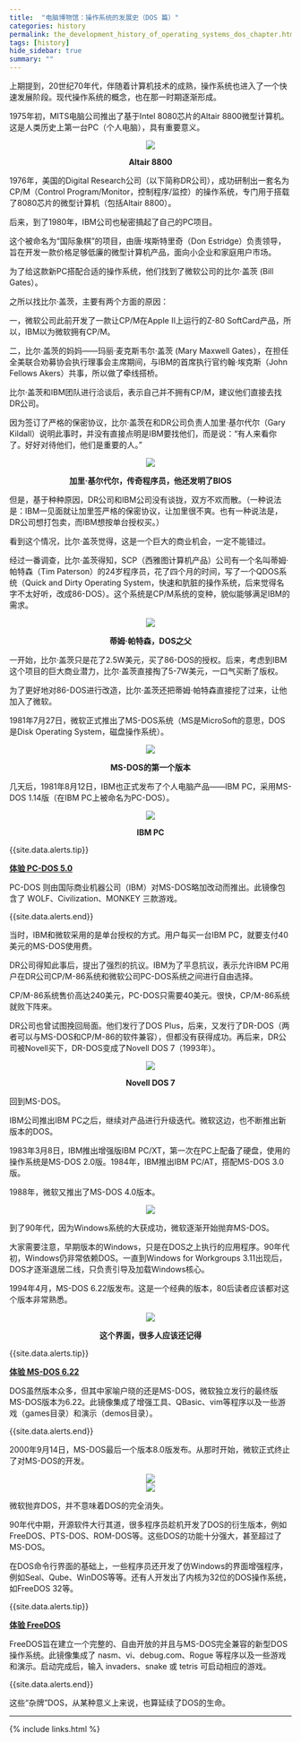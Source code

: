 ```yaml
---
title:  "电脑博物馆：操作系统的发展史（DOS 篇）"
categories: history
permalink: the_development_history_of_operating_systems_dos_chapter.html
tags: [history]
hide_sidebar: true
summary: ""
---
```


上期提到，20世纪70年代，伴随着计算机技术的成熟，操作系统也进入了一个快速发展阶段。现代操作系统的概念，也在那一时期逐渐形成。

1975年初，MITS电脑公司推出了基于Intel 8080芯片的Altair 8800微型计算机。这是人类历史上第一台PC（个人电脑），具有重要意义。

<div align="center">
    <a href="../images/dnbwg/dos_chapter_01.webp">
        <img src="../images/dnbwg/dos_chapter_01.webp"/>
    </a>
    <p><b>Altair 8800</b></p>
</div>

1976年，美国的Digital Research公司（以下简称DR公司），成功研制出一套名为CP/M（Control Program/Monitor，控制程序/监控）的操作系统，专门用于搭载了8080芯片的微型计算机（包括Altair 8800）。

后来，到了1980年，IBM公司也秘密搞起了自己的PC项目。


这个被命名为“国际象棋”的项目，由唐·埃斯特里奇（Don Estridge）负责领导，旨在开发一款价格足够低廉的微型计算机产品，面向小企业和家庭用户市场。


为了给这款新PC搭配合适的操作系统，他们找到了微软公司的比尔·盖茨 (Bill Gates）。

之所以找比尔·盖茨，主要有两个方面的原因：


一，微软公司此前开发了一款让CP/M在Apple II上运行的Z-80 SoftCard产品，所以，IBM以为微软拥有CP/M。

二，比尔·盖茨的妈妈——玛丽·麦克斯韦尔·盖茨 (Mary Maxwell Gates），在担任全美联合劝募协会执行理事会主席期间，与IBM的首席执行官约翰·埃克斯（John Fellows Akers）共事，所以做了牵线搭桥。

比尔·盖茨和IBM团队进行洽谈后，表示自己并不拥有CP/M，建议他们直接去找DR公司。

因为签订了严格的保密协议，比尔·盖茨在和DR公司负责人加里·基尔代尔（Gary Kildall）说明此事时，并没有直接点明是IBM要找他们，而是说：“有人来看你了。好好对待他们，他们是重要的人。”

<div align="center">
    <a href="../images/dnbwg/dos_chapter_02.webp">
        <img src="../images/dnbwg/dos_chapter_02.webp"/>
    </a>
    <p><b>加里·基尔代尔，传奇程序员，他还发明了BIOS</b></p>
</div>

但是，基于种种原因，DR公司和IBM公司没有谈拢，双方不欢而散。（一种说法是：IBM一见面就让加里签严格的保密协议，让加里很不爽。也有一种说法是，DR公司想打包卖，而IBM想按单台授权买。）

看到这个情况，比尔·盖茨觉得，这是一个巨大的商业机会，一定不能错过。

经过一番调查，比尔·盖茨得知，SCP（西雅图计算机产品）公司有一个名叫蒂姆·帕特森（Tim Paterson）的24岁程序员，花了四个月的时间，写了一个QDOS系统（Quick and Dirty Operating System，快速和肮脏的操作系统，后来觉得名字不太好听，改成86-DOS）。这个系统是CP/M系统的变种，貌似能够满足IBM的需求。

<div align="center">
    <a href="../images/dnbwg/dos_chapter_03.webp">
        <img src="../images/dnbwg/dos_chapter_03.webp"/>
    </a>
    <p><b>蒂姆·帕特森，DOS之父</b></p>
</div>

一开始，比尔·盖茨只是花了2.5W美元，买了86-DOS的授权。后来，考虑到IBM这个项目的巨大商业潜力，比尔·盖茨直接掏了5-7W美元，一口气买断了版权。

为了更好地对86-DOS进行改造，比尔·盖茨还把蒂姆·帕特森直接挖了过来，让他加入了微软。

1981年7月27日，微软正式推出了MS-DOS系统（MS是MicroSoft的意思，DOS是Disk Operating System，磁盘操作系统）。

<div align="center">
    <a href="../images/dnbwg/dos_chapter_04.webp">
        <img src="../images/dnbwg/dos_chapter_04.webp"/>
    </a>
    <p><b>MS-DOS的第一个版本</b></p>
</div>

几天后，1981年8月12日，IBM也正式发布了个人电脑产品——IBM PC，采用MS-DOS 1.14版（在IBM PC上被命名为PC-DOS）。

<div align="center">
    <a href="../images/dnbwg/dos_chapter_05.webp">
        <img src="../images/dnbwg/dos_chapter_05.webp"/>
    </a>
    <p><b>IBM PC</b></p>
</div>

{{site.data.alerts.tip}}
<p><b><a href='{{ "/osjs/player.html?os=pcdos" | prepend: site.computer_museum_base_url }}' target='_blank'>体验 PC-DOS 5.0</a></b></p>
<p>PC-DOS 则由国际商业机器公司（IBM）对MS-DOS略加改动而推出。此镜像包含了 WOLF、Civilization、MONKEY 三款游戏。</p>
{{site.data.alerts.end}}

当时，IBM和微软采用的是单台授权的方式。用户每买一台IBM PC，就要支付40美元的MS-DOS使用费。

DR公司得知此事后，提出了强烈的抗议。IBM为了平息抗议，表示允许IBM PC用户在DR公司CP/M-86系统和微软公司PC-DOS系统之间进行自由选择。

CP/M-86系统售价高达240美元，PC-DOS只需要40美元。很快，CP/M-86系统就败下阵来。

DR公司也曾试图挽回局面。他们发行了DOS Plus，后来，又发行了DR-DOS（两者可以与MS-DOS和CP/M-86的软件兼容），但都没有获得成功。再后来，DR公司被Novell买下，DR-DOS变成了Novell DOS 7（1993年）。

<div align="center">
    <a href="../images/dnbwg/dos_chapter_06.webp">
        <img src="../images/dnbwg/dos_chapter_06.webp"/>
    </a>
    <p><b>Novell DOS 7</b></p>
</div>

回到MS-DOS。

IBM公司推出IBM PC之后，继续对产品进行升级迭代。微软这边，也不断推出新版本的DOS。

1983年3月8日，IBM推出增强版IBM PC/XT，第一次在PC上配备了硬盘，使用的操作系统是MS-DOS 2.0版。1984年，IBM推出IBM PC/AT，搭配MS-DOS 3.0版。

1988年，微软又推出了MS-DOS 4.0版本。

<div align="center">
    <a href="../images/dnbwg/dos_chapter_07.webp">
        <img src="../images/dnbwg/dos_chapter_07.webp"/>
    </a>
</div>

到了90年代，因为Windows系统的大获成功，微软逐渐开始抛弃MS-DOS。

大家需要注意，早期版本的Windows，只是在DOS之上执行的应用程序。90年代初，Windows仍非常依赖DOS。一直到Windows for Workgroups 3.11出现后，DOS才逐渐退居二线，只负责引导及加载Windows核心。

1994年4月，MS-DOS 6.22版发布。这是一个经典的版本，80后读者应该都对这个版本非常熟悉。

<div align="center">
    <a href="../images/dnbwg/dos_chapter_08.webp">
        <img src="../images/dnbwg/dos_chapter_08.webp"/>
    </a>
    <p><b>这个界面，很多人应该还记得</b></p>
</div>

{{site.data.alerts.tip}}
<p><b><a href='{{ "/osjs/player.html?os=msdos" | prepend: site.computer_museum_base_url }}' target='_blank'>体验 MS-DOS 6.22</a></b></p>
<p>DOS虽然版本众多，但其中家喻户晓的还是MS-DOS，微软独立发行的最终版MS-DOS版本为6.22。此镜像集成了增强工具、QBasic、vim等程序以及一些游戏（games目录）和演示（demos目录）。</p>
{{site.data.alerts.end}}

2000年9月14日，MS-DOS最后一个版本8.0版发布。从那时开始，微软正式终止了对MS-DOS的开发。

<div align="center">
    <a href="../images/dnbwg/dos_chapter_09.webp">
        <img src="../images/dnbwg/dos_chapter_09.webp"/>
    </a>
</div>

<div align="center">
    <a href="../images/dnbwg/dos_chapter_10.webp">
        <img src="../images/dnbwg/dos_chapter_10.webp"/>
    </a>
</div>

微软抛弃DOS，并不意味着DOS的完全消失。


90年代中期，开源软件大行其道，很多程序员趁机开发了DOS的衍生版本，例如FreeDOS、PTS-DOS、ROM-DOS等。这些DOS的功能十分强大，甚至超过了MS-DOS。

在DOS命令行界面的基础上，一些程序员还开发了仿Windows的界面增强程序，例如Seal、Qube、WinDOS等等。还有人开发出了内核为32位的DOS操作系统，如FreeDOS 32等。

{{site.data.alerts.tip}}
<p><b><a href='{{ "/osjs/player.html?os=freedos" | prepend: site.computer_museum_base_url }}' target='_blank'>体验 FreeDOS</a></b></p>
<p>FreeDOS旨在建立一个完整的、自由开放的并且与MS-DOS完全兼容的新型DOS操作系统。此镜像集成了 nasm、vi、debug.com、Rogue 等程序以及一些游戏和演示。启动完成后，输入 invaders、snake 或 tetris 可启动相应的游戏。</p>
{{site.data.alerts.end}}

这些“杂牌”DOS，从某种意义上来说，也算延续了DOS的生命。

---------


{% include links.html %}

